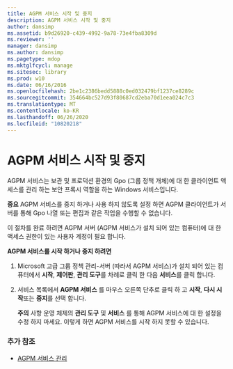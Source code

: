 ```yaml
---
title: AGPM 서비스 시작 및 중지
description: AGPM 서비스 시작 및 중지
author: dansimp
ms.assetid: b9d26920-c439-4992-9a78-73e4fba8309d
ms.reviewer: ''
manager: dansimp
ms.author: dansimp
ms.pagetype: mdop
ms.mktglfcycl: manage
ms.sitesec: library
ms.prod: w10
ms.date: 06/16/2016
ms.openlocfilehash: 2be1c2386bedd5888c0ed032479bf1237ce8289c
ms.sourcegitcommit: 354664bc527d93f80687cd2eba70d1eea024c7c3
ms.translationtype: MT
ms.contentlocale: ko-KR
ms.lasthandoff: 06/26/2020
ms.locfileid: "10820218"
---
```

# AGPM 서비스 시작 및 중지


AGPM 서비스는 보관 및 프로덕션 환경의 Gpo (그룹 정책 개체)에 대 한 클라이언트 액세스를 관리 하는 보안 프록시 역할을 하는 Windows 서비스입니다.

**중요**  AGPM 서비스를 중지 하거나 사용 하지 않도록 설정 하면 AGPM 클라이언트가 서버를 통해 Gpo 나열 또는 편집과 같은 작업을 수행할 수 없습니다.

 

이 절차를 완료 하려면 AGPM 서버 (AGPM 서비스가 설치 되어 있는 컴퓨터)에 대 한 액세스 권한이 있는 사용자 계정이 필요 합니다.

**AGPM 서비스를 시작 하거나 중지 하려면**

1.  Microsoft 고급 그룹 정책 관리-서버 (따라서 AGPM 서비스)가 설치 되어 있는 컴퓨터에서 **시작**, **제어판**, **관리 도구**를 차례로 클릭 한 다음 **서비스**를 클릭 합니다.

2.  서비스 목록에서 **AGPM 서비스** 를 마우스 오른쪽 단추로 클릭 하 고 **시작**, **다시 시작**또는 **중지**를 선택 합니다.

    **주의**  사항 운영 체제의 **관리 도구** 및 **서비스** 를 통해 AGPM 서비스에 대 한 설정을 수정 하지 마세요. 이렇게 하면 AGPM 서비스를 시작 하지 못할 수 있습니다.

     

### 추가 참조

-   [AGPM 서비스 관리](managing-the-agpm-service-agpm30ops.md)

 

 





